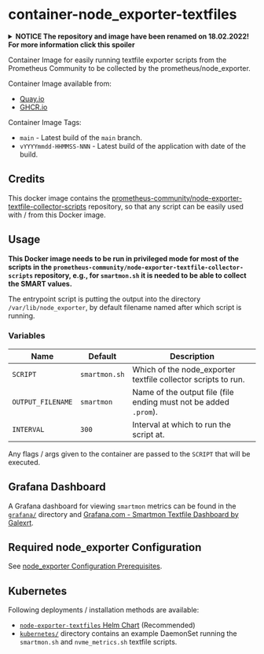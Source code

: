 # container-node_exporter-textfiles

<details>
    <summary>
        <b>NOTICE The repository and image have been renamed on 18.02.2022! For more information click this spoiler</b>
    </summary>

    The container images name has been changed from `galexrt/node-exporter-smartmon` to **`galexrt/node-exporter-textfiles`**.
    E.g., the image on quay.io is now available at `quay.io/galexrt/node-exporter-smartmon`.

    The repository name has been changed from `container-node_exporter-smartmon` to **`container-node_exporter-textfiles`**.

    This has been done as the image in this repository is not just for running the `smartmon` textfile collector script(s) anymore.
</details>

Container Image for easily running textfile exporter scripts from the Prometheus Community to be collected by the prometheus/node_exporter.

Container Image available from:

* [Quay.io](https://quay.io/repository/galexrt/node-exporter-textfiles)
* [GHCR.io](https://github.com/users/galexrt/packages/container/package/node-exporter-textfiles)

Container Image Tags:

* `main` - Latest build of the `main` branch.
* `vYYYYmmdd-HHMMSS-NNN` - Latest build of the application with date of the build.

## Credits

This docker image contains the [prometheus-community/node-exporter-textfile-collector-scripts](https://github.com/prometheus-community/node-exporter-textfile-collector-scripts) repository, so that any script can be easily used with / from this Docker image.

## Usage

**This Docker image needs to be run in privileged mode for most of the scripts in the `prometheus-community/node-exporter-textfile-collector-scripts` repository, e.g., for `smartmon.sh` it is needed to be able to collect the SMART values.**

The entrypoint script is putting the output into the directory `/var/lib/node_exporter`, by default filename named after which script is running.

### Variables

| Name              | Default       | Description                                                      |
| ----------------- | ------------- | ---------------------------------------------------------------- |
| `SCRIPT`          | `smartmon.sh` | Which of the node_exporter textfile collector scripts to run.    |
| `OUTPUT_FILENAME` | `smartmon`    | Name of the output file (file ending must not be added `.prom`). |
| `INTERVAL`        | `300`         | Interval at which to run the script at.                          |

Any flags / args given to the container are passed to the `SCRIPT` that will be executed.

## Grafana Dashboard

A Grafana dashboard for viewing `smartmon` metrics can be found in the [`grafana/`](grafana/) directory and [Grafana.com - Smartmon Textfile Dashboard by Galexrt](https://grafana.com/dashboards/3992).

## Required node_exporter Configuration

See [node_exporter Configuration Prerequisites](docs/node_exporter.md).

## Kubernetes
Following deployments / installation methods are available:

* [`node-exporter-textfiles` Helm Chart](charts/node-exporter-textfiles) (Recommended)
* [`kubernetes/`](kubernetes/) directory contains an example DaemonSet running the `smartmon.sh` and `nvme_metrics.sh` textfile scripts.
